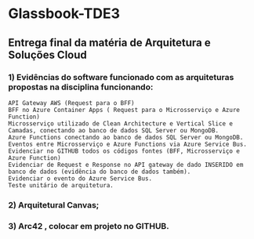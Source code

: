 # Glassbook-TDE3
## Entrega final da matéria de Arquitetura e Soluções Cloud


### 1) Evidências do software funcionado com as arquiteturas propostas na disciplina funcionando:

    API Gateway AWS (Request para o BFF)
    BFF no Azure Container Apps ( Request para o Microsserviço e Azure Function)
    Microsserviço utilizado de Clean Architecture e Vertical Slice e Camadas, conectando ao banco de dados SQL Server ou MongoDB.
    Azure Functions conectando ao banco de dados SQL Server ou MongoDB.
    Eventos entre Microsserviço e Azure Functions via Azure Service Bus.
    Evidenciar no GITHUB todos os códigos fontes (BFF, Microsserviço e Azure Function)
    Evidenciar de Request e Response no API gateway de dado INSERIDO em banco de dados (evidência do banco de dados também).
    Evidenciar o evento do Azure Service Bus.
    Teste unitário de arquitetura. 

### 2) Arquitetural Canvas;

### 3) Arc42 , colocar em projeto no GITHUB. 
